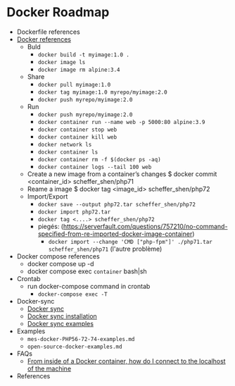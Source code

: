 Docker Roadmap
==============

- Dockerfile references
- [Docker references](./)
	+ Buld
		* `docker build -t myimage:1.0 .`
		* `docker image ls`
		* `docker image rm alpine:3.4`
	+ Share
		* `docker pull myimage:1.0 `
		* `docker tag myimage:1.0 myrepo/myimage:2.0 `
		* `docker push myrepo/myimage:2.0 `
	+ Run
		* `docker push myrepo/myimage:2.0 `
		* `docker container run --name web -p 5000:80 alpine:3.9`
		* `docker container stop web`
		* `docker container kill web`
		* `docker network ls `
		* `docker container ls `
		* `docker container rm -f $(docker ps -aq) `
		* `docker container logs --tail 100 web`
	+ Create a new image from a container’s changes
		$ docker commit <container_id> scheffer_shen/php71
	+ Reame a image
		$ docker tag <image_id> scheffer_shen/php72
	+ Import/Export
		* `docker save --output php72.tar scheffer_shen/php72`
		* `docker import php72.tar` 
		* `docker tag <....> scheffer_shen/php72`
		* piegés: (https://serverfault.com/questions/757210/no-command-specified-from-re-imported-docker-image-container)
			- `docker import --change 'CMD ["php-fpm"]' ./php71.tar scheffer_shen/php71` (l'autre problème)
- Docker compose references
	+ docker compose up -d
	+ docker compose exec `container` bash|sh
- Crontab 
	+ run docker-compose command in crontab
		+ `docker-compose exec -T`
- Docker-sync
	+ [Docker sync](./)
	+ [Docker sync installation](./)
	+ [Docker sync examples](./)
- Examples
	+ `mes-docker-PHP56-72-74-examples.md`
	+ `open-source-docker-examples.md`
- FAQs
	+ [From inside of a Docker container, how do I connect to the localhost of the machine](./)
- References
